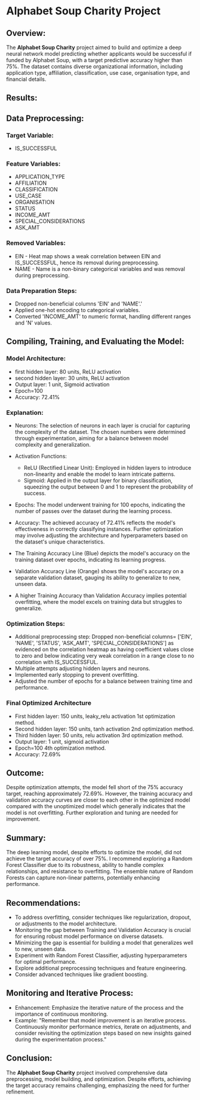 # Alphabet Soup Charity Project

## Overview:
The **Alphabet Soup Charity** project aimed to build and optimize a deep neural network model predicting whether applicants would be successful if funded by Alphabet Soup, with a target predictive accuracy higher than 75%. The dataset contains diverse organizational information, including application type, affiliation, classification, use case, organisation type, and financial details.

## Results: 

## Data Preprocessing:

### Target Variable:
- IS_SUCCESSFUL

### Feature Variables:
- APPLICATION_TYPE
- AFFILIATION
- CLASSIFICATION
- USE_CASE
- ORGANISATION
- STATUS
- INCOME_AMT
- SPECIAL_CONSIDERATIONS
- ASK_AMT

### Removed Variables:
- EIN - Heat map shows a weak correlation between EIN and IS_SUCCESSFUL, hence its removal during preprocessing.
- NAME - Name is a non-binary categorical variables and was removal during preprocessing.

### Data Preparation Steps:
- Dropped non-beneficial columns 'EIN' and 'NAME'.'
- Applied one-hot encoding to categorical variables.
- Converted 'INCOME_AMT' to numeric format, handling different ranges and 'N' values.

## Compiling, Training, and Evaluating the Model:

### Model Architecture:
- first hidden layer:  80 units, ReLU activation
- second hidden layer: 30 units, ReLU activation
- Output layer:  1 unit, Sigmoid activation
- Epoch=100
- Accuracy: 72.41%

### Explanation:

- Neurons: The selection of neurons in each layer is crucial for capturing the complexity of the dataset. The chosen numbers were determined through experimentation, aiming for a balance between model complexity and generalization.

- Activation Functions:
    - ReLU (Rectified Linear Unit): Employed in hidden layers to introduce non-linearity and enable the model to learn intricate patterns.
    - Sigmoid: Applied in the output layer for binary classification, squeezing the output between 0 and 1 to represent the probability of success.

- Epochs: The model underwent training for 100 epochs, indicating the number of passes over the dataset during the learning process.

- Accuracy: The achieved accuracy of 72.41% reflects the model's effectiveness in correctly classifying instances. Further optimization may involve adjusting the architecture and hyperparameters based on the dataset's unique characteristics.

- The Training Accuracy Line (Blue) depicts the model's accuracy on the training dataset over epochs, indicating its learning progress.
- Validation Accuracy Line (Orange) shows the model's accuracy on a separate validation dataset, gauging its ability to generalize to new, unseen data.
- A higher Training Accuracy than Validation Accuracy implies potential overfitting, where the model excels on training data but struggles to generalize.

### Optimization Steps:
- Additional preprocessing step:  Dropped non-beneficial columns= ['EIN', 'NAME', 'STATUS', 'ASK_AMT', 'SPECIAL_CONSIDERATIONS'] as evidenced on the correlation heatmap as having coefficient values close to zero and below indicating very weak correlation in a range close to no correlation with IS_SUCCESSFUL.
- Multiple attempts adjusting hidden layers and neurons.
- Implemented early stopping to prevent overfitting.
- Adjusted the number of epochs for a balance between training time and performance.

### Final Optimized Architecture
- First hidden layer:   150 units, leaky_relu activation  1st optimization method.
- Second hidden layer:  150 units, tanh activation        2nd optimization method.
- Third hidden layer:    50 units, relu activation        3rd optimization method.
- Output layer:           1 unit,  sigmoid activation
- Epoch=100                                               4th optimization method.
- Accuracy: 72.69%

## Outcome:
Despite optimization attempts, the model fell short of the 75% accuracy target, reaching approximately 72.69%. However, the training accuracy and validation accuracy curves are closer to each other in the optimized model compared with the unoptimized model which generally indicates that the model is not overfitting. Further exploration and tuning are needed for improvement.

## Summary:
The deep learning model, despite efforts to optimize the model, did not achieve the target accuracy of over 75%. I recommend exploring a Random Forest Classifier due to its robustness, ability to handle complex relationships, and resistance to overfitting. The ensemble nature of Random Forests can capture non-linear patterns, potentially enhancing performance.

## Recommendations:
- To address overfitting, consider techniques like regularization, dropout, or adjustments to the model architecture.
- Monitoring the gap between Training and Validation Accuracy is crucial for ensuring robust model performance on diverse datasets.
- Minimizing the gap is essential for building a model that generalizes well to new, unseen data.
- Experiment with Random Forest Classifier, adjusting hyperparameters for optimal performance.
- Explore additional preprocessing techniques and feature engineering.
- Consider advanced techniques like gradient boosting.

## Monitoring and Iterative Process:
- Enhancement: Emphasize the iterative nature of the process and the importance of continuous monitoring.
- Example: "Remember that model improvement is an iterative process. Continuously monitor performance metrics, iterate on adjustments, and consider revisiting the optimization steps based on new insights gained during the experimentation process."

## Conclusion:
The **Alphabet Soup Charity** project involved comprehensive data preprocessing, model building, and optimization. Despite efforts, achieving the target accuracy remains challenging, emphasizing the need for further refinement.
